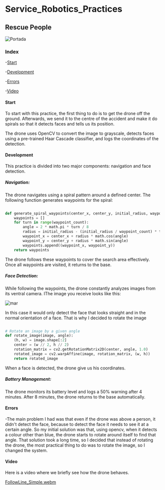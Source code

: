 # Service_Robotics_Practices
## Rescue People

![Portada](https://github.com/user-attachments/assets/4aeba2e1-0fd1-4afe-a973-f48dc1b2ca09)


### Index

-[Start](#start)

-[Development](#development)

-[Errors](#errors)

-[Video](#video)

#### Start

To start with this practice, the first thing to do is to get the drone off the ground. Afterwards, we send it to the centre of the accident and make it do spirals so that it detects faces and tells us its position.

The drone uses OpenCV to convert the image to grayscale, detects faces using a pre-trained Haar Cascade classifier, and logs the coordinates of the detection.

#### Development

This practice is divided into two major components: navigation and face detection.

##### Navigation: 
The drone navigates using a spiral pattern around a defined center. The following function generates waypoints for the spiral:

```python

def generate_spiral_waypoints(center_x, center_y, initial_radius, waypoint_count):
    waypoints = []
    for turn in range(waypoint_count):
        angle = 2 * math.pi * turn / 8
        radius = initial_radius - (initial_radius / waypoint_count) * turn
        waypoint_x = center_x + radius * math.cos(angle)
        waypoint_y = center_y + radius * math.sin(angle)
        waypoints.append((waypoint_x, waypoint_y))
    return waypoints
```
The drone follows these waypoints to cover the search area effectively. Once all waypoints are visited, it returns to the base.

##### Face Detection:
While following the waypoints, the drone constantly analyzes images from its ventral camera. IThe image you receive looks like this:

![mar](https://github.com/user-attachments/assets/bf41472b-e18a-4d59-ae46-b6adcd05264b)

In this case it would only detect the face that looks straight and in the normal orientation of a face. That is why I decided to rotate the image

```python

# Rotate an image by a given angle
def rotate_image(image, angle):
    (h, w) = image.shape[:2]
    center = (w // 2, h // 2)
    rotation_matrix = cv2.getRotationMatrix2D(center, angle, 1.0)
    rotated_image = cv2.warpAffine(image, rotation_matrix, (w, h))
    return rotated_image
```
When a face is detected, the drone give us his coordinates.

##### Battery Management: 
The drone monitors its battery level and logs a 50% warning after 4 minutes. After 8 minutes, the drone returns to the base automatically.

#### Errors

-The main problem I had was that even if the drone was above a person, it didn't detect the face, because to detect the face it needs to see it at a certain angle. So my initial solution was that, using opencv, when it detects a colour other than blue, the drone starts to rotate around itself to find that angle. That solution took a long time, so I decided that instead of rotating the drone, the most practical thing to do was to rotate the image, so I changed the system.


#### Video 
Here is a video where we briefly see how the drone behaves.

[FollowLine_Simple.webm](https://github.com/Ruben249/practicas_robotica_movil/assets/102288264/2c9a9c66-92af-472b-bf55-7fa6d0fcbe95)

